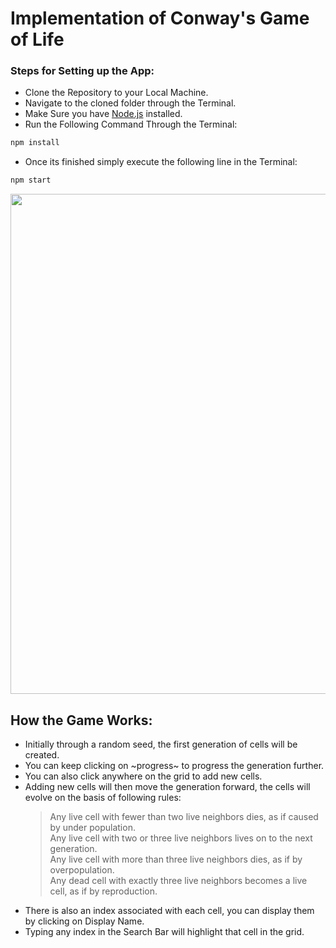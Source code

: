 # Implementation of Conway's Game of Life

### Steps for Setting up the App:
* Clone the Repository to your Local Machine.
* Navigate to the cloned folder through the Terminal.
* Make Sure you have [Node.js](https://nodejs.org/en/download/current/) installed.
* Run the Following Command Through the Terminal:
 ```bash
 npm install 
 ```
 * Once its finished simply execute the following line in the Terminal:
 
  ```bash
 npm start 
 ```
 
 <p align="center">
  <img width="800" src="https://user-images.githubusercontent.com/66672417/133478053-1a6551be-43da-412d-94dc-dc80434562cc.PNG">
</p>

## How the Game Works:
* Initially through a random seed, the first generation of cells will be created.
* You can keep clicking on ~progress~ to progress the generation further.
* You can also click anywhere on the grid to add new cells.
* Adding new cells will then move the generation forward, the cells will evolve on the basis of following rules:
  > Any live cell with fewer than two live neighbors dies, as if caused by under population. \
  > Any live cell with two or three live neighbors lives on to the next generation. \
  > Any live cell with more than three live neighbors dies, as if by overpopulation. \
  > Any dead cell with exactly three live neighbors becomes a live cell, as if by reproduction. 
 * There is also an index associated with each cell, you can display them by clicking on Display Name.
 * Typing any index in the Search Bar will highlight that cell in the grid.

